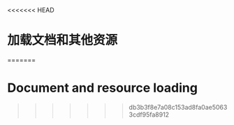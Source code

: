 <<<<<<< HEAD
# 加载文档和其他资源
=======

# Document and resource loading
>>>>>>> db3b3f8e7a08c153ad8fa0ae50633cdf95fa8912
